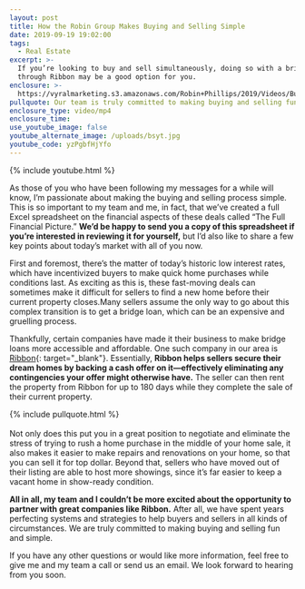 ```yaml
---
layout: post
title: How the Robin Group Makes Buying and Selling Simple
date: 2019-09-19 19:02:00
tags:
  - Real Estate
excerpt: >-
  If you’re looking to buy and sell simultaneously, doing so with a bridge loan
  through Ribbon may be a good option for you.
enclosure: >-
  https://vyralmarketing.s3.amazonaws.com/Robin+Phillips/2019/Videos/Buying+and+Selling+Made+Simple.mp4
pullquote: Our team is truly committed to making buying and selling fun and simple.
enclosure_type: video/mp4
enclosure_time:
use_youtube_image: false
youtube_alternate_image: /uploads/bsyt.jpg
youtube_code: yzPgbfHjYfo
---
```


{% include youtube.html %}

As those of you who have been following my messages for a while will know, I’m passionate about making the buying and selling process simple. This is so important to my team and me, in fact, that we’ve created a full Excel spreadsheet on the financial aspects of these deals called “The Full Financial Picture.” **We’d be happy to send you a copy of this spreadsheet if you’re interested in reviewing it for yourself,** but I’d also like to share a few key points about today’s market with all of you now.

First and foremost, there’s the matter of today’s historic low interest rates, which have incentivized buyers to make quick home purchases while conditions last. As exciting as this is, these fast-moving deals can sometimes make it difficult for sellers to find a new home before their current property closes.Many sellers assume the only way to go about this complex transition is to get a bridge loan, which can be an expensive and gruelling process.&nbsp;

Thankfully, certain companies have made it their business to make bridge loans more accessible and affordable. One such company in our area is [Ribbon](https://www.ribbonhome.com/){: target="_blank"}. Essentially, **Ribbon helps sellers secure their dream homes by backing a cash offer on it—effectively eliminating any contingencies your offer might otherwise have.** The seller can then rent the property from Ribbon for up to 180 days while they complete the sale of their current property.&nbsp;

{% include pullquote.html %}<br><br>Not only does this put you in a great position to negotiate and eliminate the stress of trying to rush a home purchase in the middle of your home sale, it also makes it easier to make repairs and renovations on your home, so that you can sell it for top dollar. Beyond that, sellers who have moved out of their listing are able to host more showings, since it’s far easier to keep a vacant home in show-ready condition.&nbsp;

**All in all, my team and I couldn’t be more excited about the opportunity to partner with great companies like Ribbon.** After all, we have spent years perfecting systems and strategies to help buyers and sellers in all kinds of circumstances. We are truly committed to making buying and selling fun and simple.&nbsp;

If you have any other questions or would like more information, feel free to give me and my team a call or send us an email. We look forward to hearing from you soon.<br>&nbsp;

&nbsp;